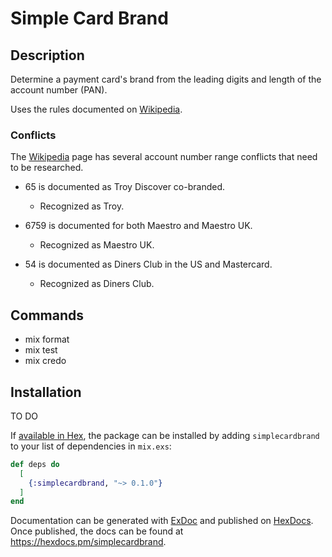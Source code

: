 # Simple Card Brand

## Description

Determine a payment card's brand from the leading digits and length of the account number (PAN).

Uses the rules documented on [Wikipedia](https://en.wikipedia.org/wiki/Payment_card_number).

### Conflicts

The [Wikipedia](https://en.wikipedia.org/wiki/Payment_card_number) page has several account number range conflicts that need to be researched.

- 65 is documented as Troy Discover co-branded.
  - Recognized as Troy.

- 6759 is documented for both Maestro and Maestro UK.
  - Recognized as Maestro UK.

- 54 is documented as Diners Club in the US and Mastercard.
  - Recognized as Diners Club.

## Commands

- mix format
- mix test
- mix credo

## Installation

TO DO

If [available in Hex](https://hex.pm/docs/publish), the package can be installed
by adding `simplecardbrand` to your list of dependencies in `mix.exs`:

```elixir
def deps do
  [
    {:simplecardbrand, "~> 0.1.0"}
  ]
end
```

Documentation can be generated with [ExDoc](https://github.com/elixir-lang/ex_doc)
and published on [HexDocs](https://hexdocs.pm). Once published, the docs can
be found at <https://hexdocs.pm/simplecardbrand>.

